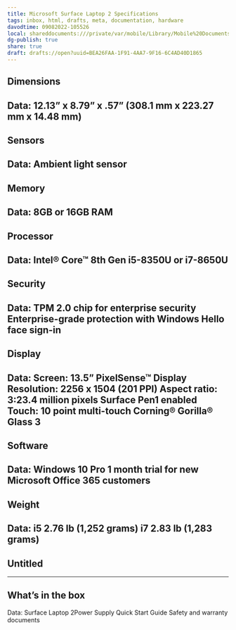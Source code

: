 ```yaml
---
title: Microsoft Surface Laptop 2 Specifications
tags: inbox, html, drafts, meta, documentation, hardware
davodtime: 09082022-105526
local: shareddocuments:///private/var/mobile/Library/Mobile%20Documents/iCloud~md~obsidian/Documents/OBSHIDDIAN/drafts/BEA26FAA-1F91-4AA7-9F16-6C4AD40D1865.md
dg-publish: true
share: true
draft: drafts://open?uuid=BEA26FAA-1F91-4AA7-9F16-6C4AD40D1865
---
```

## Dimensions

Data: 12.13” x 8.79” x .57” (308.1 mm x 223.27 mm x 14.48 mm)
---
## Sensors

Data: Ambient light sensor
---
## Memory

Data: 8GB or 16GB RAM
---
## Processor

Data: Intel® Core™ 8th Gen i5-8350U or i7-8650U
---
## Security

Data: TPM 2.0 chip for enterprise security
Enterprise-grade protection with Windows Hello face sign-in
---
## Display

Data: Screen: 13.5” PixelSense™ Display
Resolution: 2256 x 1504 (201 PPI)
Aspect ratio: 3:23.4 million pixels
Surface Pen1 enabled
Touch: 10 point multi-touch
Corning® Gorilla® Glass 3
---
## Software

Data: Windows 10 Pro
1 month trial for new Microsoft Office 365 customers
---
## Weight

Data: i5 2.76 lb (1,252 grams)
i7 2.83 lb (1,283 grams)
---
## Untitled
---
## What’s in the box

Data: Surface Laptop 2Power Supply
Quick Start Guide
Safety and warranty documents